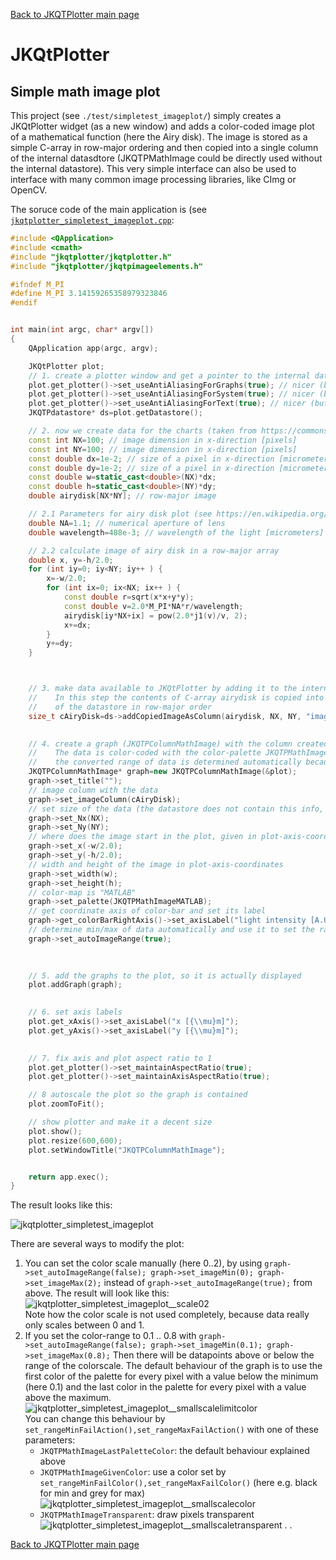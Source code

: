 [Back to JKQTPlotter main page](https://github.com/jkriege2/JKQtPlotter/)

# JKQtPlotter

## Simple math image plot
This project (see `./test/simpletest_imageplot/`) simply creates a JKQtPlotter widget (as a new window) and adds a color-coded image plot of a mathematical function (here the Airy disk). The image is stored as a simple C-array in row-major ordering and then copied into a single column of the internal datasdtore (JKQTPMathImage could be directly used without the internal datastore). This very simple interface can also be used to interface with many common image processing libraries, like CImg or OpenCV.

The soruce code of the main application is (see [`jkqtplotter_simpletest_imageplot.cpp`](https://github.com/jkriege2/JKQtPlotter/blob/master/test/simpletest_imageplot/jkqtplotter_simpletest_imageplot.cpp):
```c++
#include <QApplication>
#include <cmath>
#include "jkqtplotter/jkqtplotter.h"
#include "jkqtplotter/jkqtpimageelements.h"

#ifndef M_PI
#define M_PI 3.14159265358979323846
#endif


int main(int argc, char* argv[])
{
    QApplication app(argc, argv);

    JKQtPlotter plot;
    // 1. create a plotter window and get a pointer to the internal datastore (for convenience)
    plot.get_plotter()->set_useAntiAliasingForGraphs(true); // nicer (but slower) plotting
    plot.get_plotter()->set_useAntiAliasingForSystem(true); // nicer (but slower) plotting
    plot.get_plotter()->set_useAntiAliasingForText(true); // nicer (but slower) text rendering
    JKQTPdatastore* ds=plot.getDatastore();

    // 2. now we create data for the charts (taken from https://commons.wikimedia.org/wiki/File:Energiemix_Deutschland.svg)
    const int NX=100; // image dimension in x-direction [pixels]
    const int NY=100; // image dimension in x-direction [pixels]
    const double dx=1e-2; // size of a pixel in x-direction [micrometers]
    const double dy=1e-2; // size of a pixel in x-direction [micrometers]
    const double w=static_cast<double>(NX)*dx;
    const double h=static_cast<double>(NY)*dy;
    double airydisk[NX*NY]; // row-major image

    // 2.1 Parameters for airy disk plot (see https://en.wikipedia.org/wiki/Airy_disk)
    double NA=1.1; // numerical aperture of lens
    double wavelength=488e-3; // wavelength of the light [micrometers]

    // 2.2 calculate image of airy disk in a row-major array
    double x, y=-h/2.0;
    for (int iy=0; iy<NY; iy++ ) {
        x=-w/2.0;
        for (int ix=0; ix<NX; ix++ ) {
            const double r=sqrt(x*x+y*y);
            const double v=2.0*M_PI*NA*r/wavelength;
            airydisk[iy*NX+ix] = pow(2.0*j1(v)/v, 2);
            x+=dx;
        }
        y+=dy;
    }



    // 3. make data available to JKQtPlotter by adding it to the internal datastore.
    //    In this step the contents of C-array airydisk is copied into a column
    //    of the datastore in row-major order
    size_t cAiryDisk=ds->addCopiedImageAsColumn(airydisk, NX, NY, "imagedata");

	
    // 4. create a graph (JKQTPColumnMathImage) with the column created above as data
    //    The data is color-coded with the color-palette JKQTPMathImageMATLAB
    //    the converted range of data is determined automatically because set_autoImageRange(true)
    JKQTPColumnMathImage* graph=new JKQTPColumnMathImage(&plot);
    graph->set_title("");
    // image column with the data
    graph->set_imageColumn(cAiryDisk);
    // set size of the data (the datastore does not contain this info, as it only manages 1D columns of data and this is used to assume a row-major ordering
    graph->set_Nx(NX);
    graph->set_Ny(NY);
    // where does the image start in the plot, given in plot-axis-coordinates (bottom-left corner)
    graph->set_x(-w/2.0);
    graph->set_y(-h/2.0);
    // width and height of the image in plot-axis-coordinates
    graph->set_width(w);
    graph->set_height(h);
    // color-map is "MATLAB"
    graph->set_palette(JKQTPMathImageMATLAB);
    // get coordinate axis of color-bar and set its label
    graph->get_colorBarRightAxis()->set_axisLabel("light intensity [A.U.]");
    // determine min/max of data automatically and use it to set the range of the color-scale
    graph->set_autoImageRange(true);

	
	
    // 5. add the graphs to the plot, so it is actually displayed
    plot.addGraph(graph);

	
    // 6. set axis labels
    plot.get_xAxis()->set_axisLabel("x [{\\mu}m]");
    plot.get_yAxis()->set_axisLabel("y [{\\mu}m]");

	
    // 7. fix axis and plot aspect ratio to 1
    plot.get_plotter()->set_maintainAspectRatio(true);
    plot.get_plotter()->set_maintainAxisAspectRatio(true);

    // 8 autoscale the plot so the graph is contained
    plot.zoomToFit();

    // show plotter and make it a decent size
    plot.show();
    plot.resize(600,600);
    plot.setWindowTitle("JKQTPColumnMathImage");


    return app.exec();
}

```
The result looks like this:

![jkqtplotter_simpletest_imageplot](https://raw.githubusercontent.com/jkriege2/JKQtPlotter/master/screenshots/jkqtplotter_simpletest_imageplot.png)

There are several ways to modify the plot:
  1. You can set the color scale manually (here 0..2), by using
    ```
    graph->set_autoImageRange(false);
    graph->set_imageMin(0);
    graph->set_imageMax(2);
	```
	instead of 
    ```
    graph->set_autoImageRange(true);
	```
	from above. The result will look like this:<br>
	![jkqtplotter_simpletest_imageplot__scale02](https://raw.githubusercontent.com/jkriege2/JKQtPlotter/master/screenshots/jkqtplotter_simpletest_imageplot__scale02.png)<br>
	Note how the color scale is not used completely, because data really only scales between 0 and 1.
  2. If you set the color-range to 0.1 .. 0.8 with
    ```
    graph->set_autoImageRange(false);
    graph->set_imageMin(0.1);
    graph->set_imageMax(0.8);
	```
	Then there will be datapoints above or below the range of the colorscale. The default behaviour of the graph is to use the first color of the palette for every pixel with a value below the minimum (here 0.1) and the last color in the palette for every pixel with a value above the maximum.<br>
	![jkqtplotter_simpletest_imageplot__smallscalelimitcolor](https://raw.githubusercontent.com/jkriege2/JKQtPlotter/master/screenshots/jkqtplotter_simpletest_imageplot__smallscalelimitcolor.png)<br>
	You can change this behaviour by `set_rangeMinFailAction(),set_rangeMaxFailAction()` with one of these parameters:
	  - `JKQTPMathImageLastPaletteColor`: the default behaviour explained above
	  - `JKQTPMathImageGivenColor`: use a color set by `set_rangeMinFailColor(),set_rangeMaxFailColor()` (here e.g. black for min and grey for max)<br>
	    ![jkqtplotter_simpletest_imageplot__smallscalecolor](https://raw.githubusercontent.com/jkriege2/JKQtPlotter/master/screenshots/jkqtplotter_simpletest_imageplot__smallscalecolor.png)
	  - `JKQTPMathImageTransparent`: draw pixels transparent<br>
	    ![jkqtplotter_simpletest_imageplot__smallscaletransparent](https://raw.githubusercontent.com/jkriege2/JKQtPlotter/master/screenshots/jkqtplotter_simpletest_imageplot__smallscaletransparent.png)
    .
.


[Back to JKQTPlotter main page](https://github.com/jkriege2/JKQtPlotter/)
